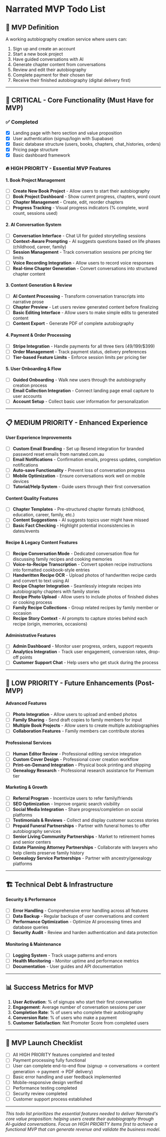 # Narrated MVP Todo List

## 🎯 MVP Definition
A working autobiography creation service where users can:
1. Sign up and create an account
2. Start a new book project
3. Have guided conversations with AI
4. Generate chapter content from conversations
5. Review and edit their autobiography
6. Complete payment for their chosen tier
7. Receive their finished autobiography (digital delivery first)

---

## 🚨 CRITICAL - Core Functionality (Must Have for MVP)

### ✅ Completed
- [x] Landing page with hero section and value proposition
- [x] User authentication (signup/login with Supabase)
- [x] Basic database structure (users, books, chapters, chat_histories, orders)
- [x] Pricing page structure
- [x] Basic dashboard framework

### 🔥 HIGH PRIORITY - Essential MVP Features

#### 1. Book Project Management
- [ ] **Create New Book Project** - Allow users to start their autobiography
- [ ] **Book Project Dashboard** - Show current progress, chapters, word count
- [ ] **Chapter Management** - Create, edit, reorder chapters
- [ ] **Progress Tracking** - Visual progress indicators (% complete, word count, sessions used)

#### 2. AI Conversation System  
- [ ] **Conversation Interface** - Chat UI for guided storytelling sessions
- [ ] **Context-Aware Prompting** - AI suggests questions based on life phases (childhood, career, family)
- [ ] **Session Management** - Track conversation sessions per pricing tier limits
- [ ] **Voice Recording Integration** - Allow users to record voice responses
- [ ] **Real-time Chapter Generation** - Convert conversations into structured chapter content

#### 3. Content Generation & Review
- [ ] **AI Content Processing** - Transform conversation transcripts into narrative prose
- [ ] **Chapter Preview** - Let users review generated content before finalizing
- [ ] **Basic Editing Interface** - Allow users to make simple edits to generated content
- [ ] **Content Export** - Generate PDF of complete autobiography

#### 4. Payment & Order Processing
- [ ] **Stripe Integration** - Handle payments for all three tiers ($49/$199/$399)
- [ ] **Order Management** - Track payment status, delivery preferences
- [ ] **Tier-based Feature Limits** - Enforce session limits per pricing tier

#### 5. User Onboarding & Flow
- [ ] **Guided Onboarding** - Walk new users through the autobiography creation process
- [ ] **Email Collection Integration** - Connect landing page email capture to user accounts
- [ ] **Account Setup** - Collect basic user information for personalization

---

## 📋 MEDIUM PRIORITY - Enhanced Experience

#### User Experience Improvements
- [ ] **Custom Email Branding** - Set up Resend integration for branded password reset emails from narrated.com.au
- [ ] **Email Notifications** - Confirmation emails, progress updates, completion notifications
- [ ] **Auto-save Functionality** - Prevent loss of conversation progress
- [ ] **Mobile Optimization** - Ensure conversations work well on mobile devices
- [ ] **Tutorial/Help System** - Guide users through their first conversation

#### Content Quality Features
- [ ] **Chapter Templates** - Pre-structured chapter formats (childhood, education, career, family, etc.)
- [ ] **Content Suggestions** - AI suggests topics user might have missed
- [ ] **Basic Fact Checking** - Highlight potential inconsistencies in dates/events

#### Recipe & Legacy Content Features
- [ ] **Recipe Conversation Mode** - Dedicated conversation flow for discussing family recipes and cooking memories
- [ ] **Voice-to-Recipe Transcription** - Convert spoken recipe instructions into formatted cookbook-style entries
- [ ] **Handwritten Recipe OCR** - Upload photos of handwritten recipe cards and convert to text using AI
- [ ] **Recipe Chapter Integration** - Seamlessly integrate recipes into autobiography chapters with family stories
- [ ] **Recipe Photo Upload** - Allow users to include photos of finished dishes or cooking process
- [ ] **Family Recipe Collections** - Group related recipes by family member or occasion
- [ ] **Recipe Story Context** - AI prompts to capture stories behind each recipe (origin, memories, occasions)

#### Administrative Features
- [ ] **Admin Dashboard** - Monitor user progress, orders, support requests
- [ ] **Analytics Integration** - Track user engagement, conversion rates, drop-off points
- [ ] **Customer Support Chat** - Help users who get stuck during the process

---

## 🎨 LOW PRIORITY - Future Enhancements (Post-MVP)

#### Advanced Features
- [ ] **Photo Integration** - Allow users to upload and embed photos
- [ ] **Family Sharing** - Send draft copies to family members for input
- [ ] **Multiple Book Projects** - Allow users to create multiple autobiographies
- [ ] **Collaboration Features** - Family members can contribute stories

#### Professional Services
- [ ] **Human Editor Review** - Professional editing service integration
- [ ] **Custom Cover Design** - Professional cover creation workflow
- [ ] **Print-on-Demand Integration** - Physical book printing and shipping
- [ ] **Genealogy Research** - Professional research assistance for Premium tier

#### Marketing & Growth
- [ ] **Referral Program** - Incentivize users to refer family/friends
- [ ] **SEO Optimization** - Improve organic search visibility
- [ ] **Social Media Integration** - Share progress/completion on social platforms
- [ ] **Testimonials & Reviews** - Collect and display customer success stories
- [ ] **Prepaid Funeral Partnerships** - Partner with funeral homes to offer autobiography services
- [ ] **Senior Living Community Partnerships** - Market to retirement homes and senior centers
- [ ] **Estate Planning Attorney Partnerships** - Collaborate with lawyers who help clients preserve family history
- [ ] **Genealogy Service Partnerships** - Partner with ancestry/genealogy platforms

---

## 🏗️ Technical Debt & Infrastructure

#### Security & Performance
- [ ] **Error Handling** - Comprehensive error handling across all features
- [ ] **Data Backup** - Regular backups of user conversations and content
- [ ] **Performance Optimization** - Optimize AI processing times and database queries
- [ ] **Security Audit** - Review and harden authentication and data protection

#### Monitoring & Maintenance
- [ ] **Logging System** - Track usage patterns and errors
- [ ] **Health Monitoring** - Monitor uptime and performance metrics
- [ ] **Documentation** - User guides and API documentation

---

## 📊 Success Metrics for MVP

1. **User Activation**: % of signups who start their first conversation
2. **Engagement**: Average number of conversation sessions per user
3. **Completion Rate**: % of users who complete their autobiography
4. **Conversion Rate**: % of users who make a payment
5. **Customer Satisfaction**: Net Promoter Score from completed users

---

## 🚀 MVP Launch Checklist

- [ ] All HIGH PRIORITY features completed and tested
- [ ] Payment processing fully functional
- [ ] User can complete end-to-end flow (signup → conversations → content generation → payment → PDF delivery)
- [ ] Basic error handling and user feedback implemented
- [ ] Mobile-responsive design verified
- [ ] Performance testing completed
- [ ] Security review completed
- [ ] Customer support process established

---

*This todo list prioritizes the essential features needed to deliver Narrated's core value proposition: helping users create their autobiography through AI-guided conversations. Focus on HIGH PRIORITY items first to achieve a functional MVP that can generate revenue and validate the business model.*